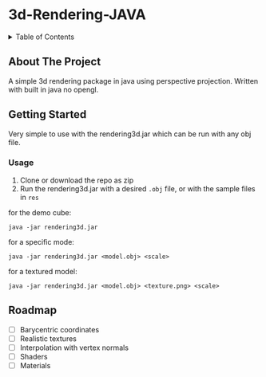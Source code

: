# 3d-Rendering-JAVA

<div id="top"></div>

<!-- TABLE OF CONTENTS -->
<details>
  <summary>Table of Contents</summary>
  <ol>
    <li>
      <a href="#about-the-project">About The Project</a>
    </li>
    <li>
      <a href="#getting-started">Getting Started</a>
    <li><a href="#usage">Usage</a></li>
    <li><a href="#roadmap">Roadmap</a></li>
  </ol>
</details>

<!-- ABOUT THE PROJECT -->
## About The Project

A simple 3d rendering package in java using perspective projection. Written with built in java no opengl.   

<!-- GETTING STARTED -->
## Getting Started

Very simple to use with the rendering3d.jar which can be run with any obj file. 

### Usage

1. Clone or download the repo as zip
3. Run the rendering3d.jar with a desired `.obj` file, or with the sample files in `res` 

  for the demo cube: 
   ```
   java -jar rendering3d.jar
   ```
  for a specific mode:
   ```
   java -jar rendering3d.jar <model.obj> <scale>
   ```
  for a textured model: 
   ```
   java -jar rendering3d.jar <model.obj> <texture.png> <scale>
   ```
    

<!-- ROADMAP -->
## Roadmap

- [ ] Barycentric coordinates
- [ ] Realistic textures
- [ ] Interpolation with vertex normals 
- [ ] Shaders 
- [ ] Materials 
